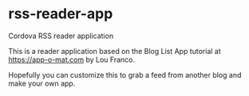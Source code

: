rss-reader-app
==============

Cordova RSS reader application

This is a reader application based on the Blog List App tutorial at https://app-o-mat.com by Lou Franco.

Hopefully you can customize this to grab a feed from another blog and make your own app.
